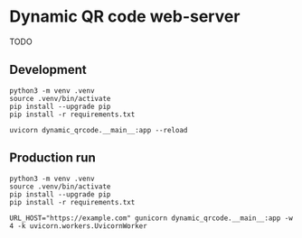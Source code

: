 # Dynamic QR code web-server

TODO

## Development

```shell
python3 -m venv .venv
source .venv/bin/activate
pip install --upgrade pip
pip install -r requirements.txt

uvicorn dynamic_qrcode.__main__:app --reload
```

## Production run
```shell
python3 -m venv .venv
source .venv/bin/activate
pip install --upgrade pip
pip install -r requirements.txt

URL_HOST="https://example.com" gunicorn dynamic_qrcode.__main__:app -w 4 -k uvicorn.workers.UvicornWorker
```
